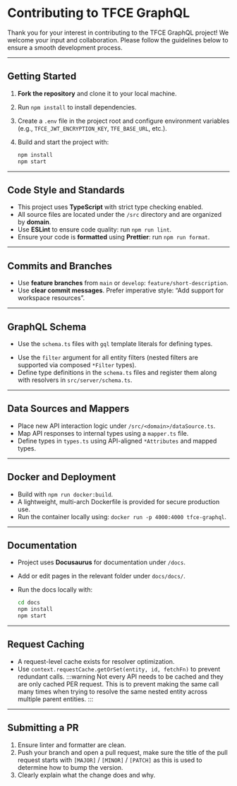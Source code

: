 # Contributing to TFCE GraphQL

Thank you for your interest in contributing to the TFCE GraphQL project! We welcome your input and collaboration. Please follow the guidelines below to ensure a smooth development process.

---

## Getting Started

1. **Fork the repository** and clone it to your local machine.
2. Run `npm install` to install dependencies.
3. Create a `.env` file in the project root and configure environment variables (e.g., `TFCE_JWT_ENCRYPTION_KEY`, `TFE_BASE_URL`, etc.).
4. Build and start the project with:

   ```bash
   npm install
   npm start
   ```

---

## Code Style and Standards

- This project uses **TypeScript** with strict type checking enabled.
- All source files are located under the `/src` directory and are organized by **domain**.
- Use **ESLint** to ensure code quality: run `npm run lint`.
- Ensure your code is **formatted** using **Prettier**: run `npm run format`.

---

## Commits and Branches

- Use **feature branches** from `main` or `develop`: `feature/short-description`.
- Use **clear commit messages**. Prefer imperative style: “Add support for workspace resources”.

---

## GraphQL Schema

- Use the `schema.ts` files with `gql` template literals for defining types.
* Use the `filter` argument for all entity filters (nested filters are supported via composed `*Filter` types).
* Define type definitions in the `schema.ts` files and register them along with resolvers in `src/server/schema.ts`.

---

## Data Sources and Mappers

- Place new API interaction logic under `/src/<domain>/dataSource.ts`.
- Map API responses to internal types using a `mapper.ts` file.
- Define types in `types.ts` using API-aligned `*Attributes` and mapped types.

---

## Docker and Deployment

- Build with `npm run docker:build`.
- A lightweight, multi-arch Dockerfile is provided for secure production use.
- Run the container locally using: `docker run -p 4000:4000 tfce-graphql`.

---

## Documentation

* Project uses **Docusaurus** for documentation under `/docs`.
* Add or edit pages in the relevant folder under `docs/docs/`.
* Run the docs locally with:

  ```bash
  cd docs
  npm install
  npm start
  ```

---

## Request Caching

- A request-level cache exists for resolver optimization.
- Use `context.requestCache.getOrSet(entity, id, fetchFn)` to prevent redundant calls.
:::warning
Not every API needs to be cached and they are only cached PER request.  This is to prevent making the same
call many times when trying to resolve the same nested entity across multiple parent entities.
:::

---

## Submitting a PR

1. Ensure linter and formatter are clean.
2. Push your branch and open a pull request, make sure the title of the pull request starts with `[MAJOR]` / `[MINOR]` / `[PATCH]` as this is used to determine how to bump the version.
3. Clearly explain what the change does and why.

